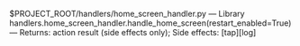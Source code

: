 $PROJECT_ROOT/handlers/home_screen_handler.py — Library
handlers.home_screen_handler.handle_home_screen(restart_enabled=True) — Returns: action result (side effects only); Side effects: [tap][log]
